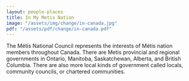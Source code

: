 ```yaml
---
layout: people-places
title: In My Metis Nation
image: "/assets/img/change/in-canada.jpg"
pdf: "/assets/pdf/change/in-canada.pdf"
---
```


The Métis National Council represents the interests of Métis nation members throughout Canada. There are Metis provincial and regional governments in Ontario, Manitoba, Saskatchewan, Alberta, and British Columbia. There are also more local kinds of government called locals, community councils, or chartered communities.